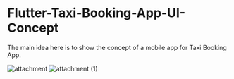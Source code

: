 # Flutter-Taxi-Booking-App-UI-Concept
The main idea here is to show the concept of a mobile app for Taxi Booking App.

![attachment](https://user-images.githubusercontent.com/48721096/70392600-84ade880-1996-11ea-9dac-29afa09beaa1.png)
![attachment (1)](https://user-images.githubusercontent.com/48721096/70392603-87a8d900-1996-11ea-978d-db28b5301273.png)
